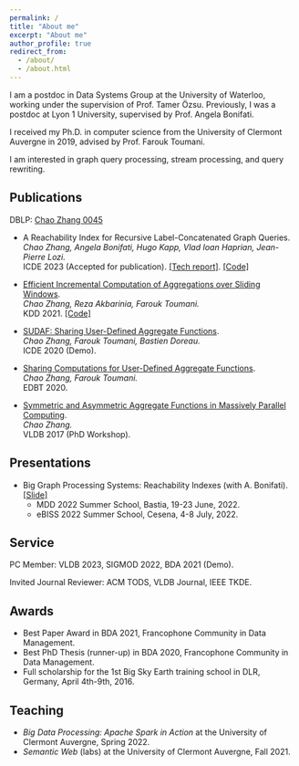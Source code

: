 ```yaml
---
permalink: /
title: "About me"
excerpt: "About me"
author_profile: true
redirect_from: 
  - /about/
  - /about.html
---
```

I am a postdoc in Data Systems Group at the University of Waterloo, working under the supervision of Prof. Tamer Özsu. Previously, I was a postdoc at Lyon 1 University, supervised by Prof. Angela Bonifati. 

I received my Ph.D. in computer science from the University of Clermont Auvergne in 2019, advised by Prof. Farouk Toumani.

I am interested in graph query processing, stream processing, and query rewriting. 

<!-- [CV](./files/resume_en.pdf) -->

Publications
------

DBLP: [Chao Zhang 0045](https://dblp.org/pid/94/3019-45.html)

* A Reachability Index for Recursive Label-Concatenated Graph Queries.\
*Chao Zhang, Angela Bonifati, Hugo Kapp, Vlad Ioan Haprian, Jean-Pierre Lozi.*\
ICDE 2023 (Accepted for publication). [[Tech report]](https://arxiv.org/abs/2203.08606). [[Code]](https://github.com/g-rpqs/rlc-index)

* [Efficient Incremental Computation of Aggregations over Sliding Windows](https://dl.acm.org/doi/10.1145/3447548.3467360).\
*Chao Zhang, Reza Akbarinia, Farouk Toumani.*\
KDD 2021. [[Code]](https://github.com/chaozhang-db/PBA)

* [SUDAF: Sharing User-Defined Aggregate Functions](https://ieeexplore.ieee.org/document/9101637).\
*Chao Zhang, Farouk Toumani, Bastien Doreau.*\
ICDE 2020 (Demo). 

* [Sharing Computations for User-Defined Aggregate Functions](https://openproceedings.org/2020/conf/edbt/paper_120.pdf).\
*Chao Zhang, Farouk Toumani.*\
EDBT 2020. 

* [Symmetric and Asymmetric Aggregate Functions in Massively Parallel Computing](https://www.vldb.org/2017/cp_phd_workshop.php).\
*Chao Zhang.*\
VLDB 2017 (PhD Workshop).

Presentations
------
* Big Graph Processing Systems: Reachability Indexes (with A. Bonifati). [[Slide]](./files/reachability_indexes_chaozhang0045.pdf)
  * MDD 2022 Summer School, Bastia, 19-23 June, 2022. 
  * eBISS 2022 Summer School, Cesena, 4-8 July, 2022. 

Service
------
PC Member: VLDB 2023, SIGMOD 2022, BDA 2021 (Demo).

Invited Journal Reviewer: ACM TODS, VLDB Journal, IEEE TKDE.

Awards
------
* Best Paper Award in BDA 2021, Francophone Community in Data Management.
* Best PhD Thesis (runner-up) in BDA 2020, Francophone Community in Data Management.
* Full scholarship for the 1st Big Sky Earth training school in DLR, Germany, April 4th-9th, 2016.

Teaching
------
* *Big Data Processing: Apache Spark in Action* at the University of Clermont Auvergne, Spring 2022.
* *Semantic Web* (labs) at the University of Clermont Auvergne, Fall 2021. 

